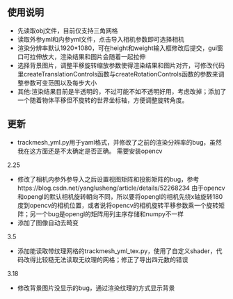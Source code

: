 ## 使用说明
- 先读取obj文件，目前仅支持三角网格
- 读取外参yml和内参yml文件，点击导入相机参数即可选择相机
- 渲染分辨率默认1920*1080，可在height和weight输入框修改后提交，gui窗口可拉伸放大，渲染结果和图片会随着一起拉伸
- 选择背景图片，调整平移旋转缩放参数使得渲染结果和图片对齐，可修改代码里createTranslationControls函数与createRotationControls函数的参数来调整参数可变范围以及每步大小
- 其他:渲染结果目前是半透明的，不过可能不如不透明好用，考虑改掉；添加了一个随着物体平移但不旋转的世界坐标轴，方便调整旋转角度。

## 更新

- trackmesh_yml.py用于yaml格式，并修改了之前的渲染分辨率的bug，虽然我在这方面还是不太确定是否正确。
需要安装opencv

2.25
- 修改了相机内参外参导入之后设置视图矩阵和投影矩阵的bug，参考https://blog.csdn.net/yanglusheng/article/details/52268234
由于opencv和opengl的默认相机旋转朝向不同，所以要将opengl的相机先绕x轴旋转180度到opencv的相机位置，或者说将opencv的相机旋转平移参数乘一个旋转矩阵；另一个bug是opengl的矩阵用列主序存储和numpy不一样
- 添加了图像自动去畸变

3.5
- 添加能读取带纹理网格的trackmesh_yml_tex.py，使用了自定义shader，代码改得比较糙无法读取无纹理的网格；修正了导出四元数的错误

3.18
- 修改背景图片没显示的bug，通过渲染纹理的方式显示背景